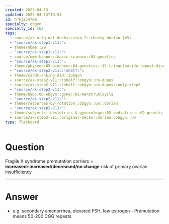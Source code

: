 ```yaml
---
created: 2025-04-13
updated: 2025-04-13T10:53
id: h^6jZJ470B
specialty: obgyn
specialty_id: 162
tags:
  - source/ak-original-decks::step-2::cheesy-dorian-(m3)
  - "source/ak-step1-v11:": 
  - theme/nbme::29
  - "source/ak-step1-v11:": 
  - source/ome-banner::basic-science::03-genetics
  - "source/ak-step1-v11:": 
  - theme/physeo::05-biochem::04-genetics::15-trinucleotide-repeat-disorders---fragile-x-syndrome
  - "source/ak-step2-v11::!shelf:": 
  - theme/cards-anking-did::2obgyn
  - source/ak-step2-v11::!shelf::obgyn::no-dupes
  - source/ak-step2-v11::!shelf::obgyn::no-dupes::only-step2
  - "source/ak-step2-v11:": 
  - theme/b&b::06-obgyn::gyne::01-menstrualcycle
  - "source/ak-step2-v11:": 
  - theme/resources-by-rotation::obgyn::uw::dorian
  - "source/ak-step2-v11:": 
  - theme/subjects::obstetrics-&-gynecology::03-pediatrics::02-genetic-disorders::fragile-x-syndrome
  - source/ak-step2-v11::original-decks::dorian::obgyn::uw
type: flashcard
---
```


# Question
Fragile X syndrome premutation carriers = **increased::increased/decreased/no change** risk of primary ovarian insufficiency

---

# Answer
- e.g. secondary amenorrhea, elevated FSH, low estrogen - Premutation means 50-200 CGG repeats